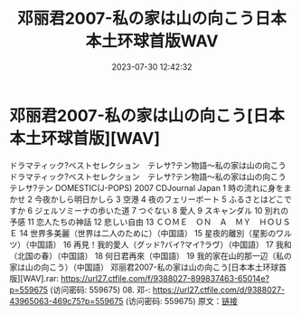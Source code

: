﻿---
title: 邓丽君2007-私の家は山の向こう日本本土环球首版WAV
date: 2023-07-30 12:42:32
categories: WAV车载音乐、镜像
tags: 华语中文
---
# 邓丽君2007-私の家は山の向こう[日本本土环球首版][WAV]

ドラマティック?ベストセレクション　テレサ?テン物語～私の家は山の向こう
ドラマティック?ベストセレクション　テレサ?テン物語～私の家は山の向こう
テレサ?テン
DOMESTIC(J-POPS)
2007
CDJournal Japan
1 時の流れに身をまかせ
2 今夜かしら明日かしら
3 空港
4 夜のフェリーボート
5 ふるさとはどこですか
6 ジェルソミーナの歩いた道
7 つぐない
8 愛人
9 スキャンダル
10 別れの予感
11 恋人たちの神話
12 悲しい自由
13 ＣＯＭＥ　ＯＮ　Ａ　ＭＹ　ＨＯＵＳＥ
14 世界多美麗（世界は二人のために）（中国語）
15 星夜的離別（星影のワルツ）（中国語）
16 再見！我的愛人（グッド?バイ?マイ?ラヴ）（中国語）
17 我和（北国の春）（中国語）
18 何日君再來（中国語）
19 我的家在山的那一辺（私の家は山の向こう）（中国語）
邓丽君2007-私の家は山の向こう[日本本土环球首版][WAV].rar: https://url27.ctfile.com/f/9388027-899837463-65014e?p=559675
(访问密码: 559675)
08. 邓-: https://url27.ctfile.com/d/9388027-43965063-469c75?p=559675
(访问密码: 559675)
原文：[链接](https://blog.sina.com.cn/s/blog_1647c7e76010312w8.html)
